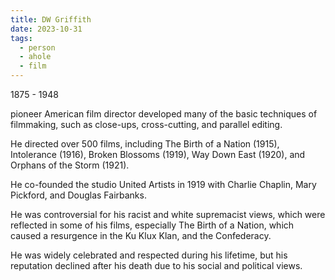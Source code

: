 ```yaml
---
title: DW Griffith
date: 2023-10-31
tags:
  - person
  - ahole
  - film
---
```

1875 - 1948

pioneer American film director
developed many of the basic techniques of filmmaking, such as close-ups, cross-cutting, and parallel editing.

He directed over 500 films, including The Birth of a Nation (1915), Intolerance (1916), Broken Blossoms (1919), Way Down East (1920), and Orphans of the Storm (1921).  

He co-founded the studio United Artists in 1919 with Charlie Chaplin, Mary Pickford, and Douglas Fairbanks. 

He was controversial for his racist and white supremacist views, which were reflected in some of his films, especially The Birth of a Nation, which caused a resurgence in the Ku Klux Klan, and the Confederacy.  

He was widely celebrated and respected during his lifetime, but his reputation declined after his death due to his social and political views.